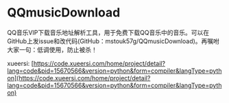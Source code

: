 # QQmusicDownload
QQ音乐VIP下载音乐地址解析工具，用于免费下载QQ音乐中的音乐。可以在GitHub上发issue和改代码(GitHub：mstouk57g/QQmusicDownload)。再嘱咐大家一句：低调使用，防止被杀！

xueersi: [https://code.xueersi.com/home/project/detail?lang=code&pid=15670566&version=python&form=compiler&langType=python](https://code.xueersi.com/home/project/detail?lang=code&pid=15670566&version=python&form=compiler&langType=python)

